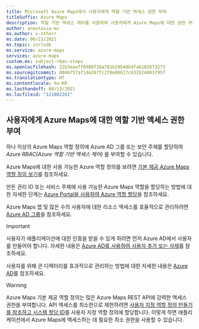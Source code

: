 ```yaml
---
title: Microsoft Azure Maps에서 사용자에게 역할 기반 액세스 권한 부여
titleSuffix: Azure Maps
description: 역할 기반 액세스 제어를 사용하여 사용자에게 Azure Maps에 대한 권한 부여
author: anastasia-ms
ms.author: v-stharr
ms.date: 06/21/2021
ms.topic: include
ms.service: azure-maps
services: azure-maps
custom.ms: subject-rbac-steps
ms.openlocfilehash: 22b3eaaff0989718a781b29549b4fab102673273
ms.sourcegitcommit: 0046757af1da267fc2f0e88617c633524883795f
ms.translationtype: HT
ms.contentlocale: ko-KR
ms.lasthandoff: 08/13/2021
ms.locfileid: "121802261"
---
```

## <a name="grant-role-based-access-for-users-to-azure-maps"></a>사용자에게 Azure Maps에 대한 역할 기반 액세스 권한 부여

하나 이상의 Azure Maps 역할 정의에 Azure AD 그룹 또는 보안 주체를 할당하여 *Azure RBAC(Azure 역할 기반 액세스 제어)* 를 부여할 수 있습니다.

Azure Maps에 대한 사용 가능한 Azure 역할 정의를 보려면 [기본 제공 Azure Maps 역할 정의 보기](../how-to-manage-authentication.md#view-built-in-azure-maps-role-definitions)를 참조하세요.

만든 관리 ID 또는 서비스 주체에 사용 가능한 Azure Maps 역할을 할당하는 방법에 대한 자세한 단계는 [Azure Portal을 사용하여 Azure 역할 할당](../../role-based-access-control/role-assignments-portal.md)을 참조하세요.

Azure Maps 앱 및 많은 수의 사용자에 대한 리소스 액세스를 효율적으로 관리하려면 [Azure AD 그룹](../../active-directory/fundamentals/active-directory-manage-groups.md)을 참조하세요.

>[!IMPORTANT]
>사용자가 애플리케이션에 대한 인증을 받을 수 있게 하려면 먼저 Azure AD에서 사용자를 만들어야 합니다. 자세한 내용은 [Azure AD를 사용하여 사용자 추가 또는 삭제](../../active-directory/fundamentals/add-users-azure-active-directory.md)를 참조하세요.

사용자를 위해 큰 디렉터리를 효과적으로 관리하는 방법에 대한 자세한 내용은 [Azure AD](../../active-directory/fundamentals/index.yml)를 참조하세요.

> [!WARNING]
> Azure Maps 기본 제공 역할 정의는 많은 Azure Maps REST API에 강력한 액세스 권한을 부여합니다. API 액세스를 최소한으로 제한하려면 [사용자 지정 역할 정의 만들기를 참조하고 시스템 할당 ID](../../role-based-access-control/custom-roles.md)를 사용자 지정 역할 정의에 할당합니다. 이렇게 하면 애플리케이션에서 Azure Maps에 액세스하는 데 필요한 최소 권한을 사용할 수 있습니다.
